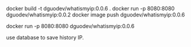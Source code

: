 docker build -t dguodev/whatismyip:0.0.6 .
docker run -p 8080:8080 dguodev/whatismyip:0.0.2
docker image push dguodev/whatismyip:0.0.6

docker run -p 8080:8080 dguodev/whatismyip:0.0.6

use database to save history IP.